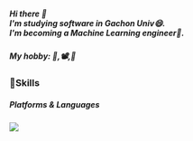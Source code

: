 ##### Hi there 👋<br> I'm studying software in Gachon Univ😄.<br>I'm becoming a Machine Learning engineer🌱.

##### My hobby: 🏀,📽️,🎵


### 💪Skills

##### Platforms & Languages
<img src="https://img.shields.io/badge/Android-3DDC84?style=flat-square&logo=Android&logoColor=white"/>

